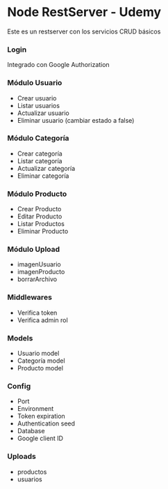 # Node RestServer - Udemy

Este es un restserver con los servicios CRUD básicos

### Login

Integrado con Google Authorization

### Módulo Usuario

- Crear usuario
- Listar usuarios
- Actualizar usuario
- Eliminar usuario (cambiar estado a false)

### Módulo Categoría

- Crear categoría
- Listar categoría
- Actualizar categoría
- Eliminar categoría

### Módulo Producto

- Crear Producto
- Editar Producto
- Listar Productos
- Eliminar Producto

### Módulo Upload

- imagenUsuario
- imagenProducto
- borrarArchivo

### Middlewares

- Verifica token
- Verifica admin rol

### Models

- Usuario model
- Categoría model
- Producto model

### Config

- Port
- Environment
- Token expiration
- Authentication seed
- Database
- Google client ID

### Uploads

- productos
- usuarios
